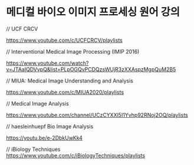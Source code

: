 # 메디컬 바이오 이미지 프로세싱 원어 강의

// UCF CRCV

https://www.youtube.com/c/UCFCRCV/playlists

// Interventional Medical Image Processing (IMIP 2016)

https://www.youtube.com/watch?v=JTAaIQDVvpQ&list=PLpOGQvPCDQzsWUjR3zXXAspzMgpQuM2B5

// MIUA: Medical Image Understanding and Analysis

https://www.youtube.com/c/MIUA2020/playlists

// Medical Image Analysis

https://www.youtube.com/channel/UCzCYXXl5I1Yvhp92RNoj2OQ/playlists

// haesleinhuepf Bio Image Analysis

https://youtu.be/e-2DbkUwKk4

// iBiology Techniques
https://www.youtube.com/c/iBiologyTechniques/playlists
